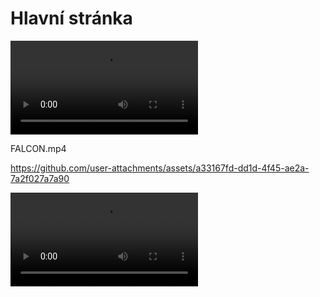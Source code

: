 # Hlavní stránka

![Video](FALCON.mp4)

FALCON.mp4

https://github.com/user-attachments/assets/a33167fd-dd1d-4f45-ae2a-7a2f027a7a90


<video>
  <source src="FALCON.mp4" type="video/mp4">
  Your browser does not support the video tag.
</video> 